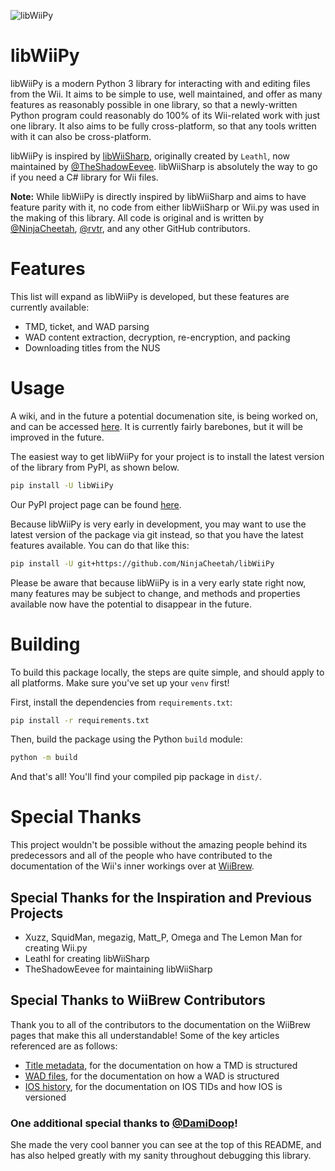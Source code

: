 ![libWiiPy](https://github.com/NinjaCheetah/libWiiPy/assets/58050615/80093c68-b86e-4b96-87b7-db3855382ca8)
# libWiiPy
libWiiPy is a modern Python 3 library for interacting with and editing files from the Wii. It aims to be simple to use, well maintained, and offer as many features as reasonably possible in one library, so that a newly-written Python program could reasonably do 100% of its Wii-related work with just one library. It also aims to be fully cross-platform, so that any tools written with it can also be cross-platform.

libWiiPy is inspired by [libWiiSharp](https://github.com/TheShadowEevee/libWiiSharp), originally created by `Leathl`, now maintained by [@TheShadowEevee](https://github.com/TheShadowEevee). libWiiSharp is absolutely the way to go if you need a C# library for Wii files.

**Note:** While libWiiPy is directly inspired by libWiiSharp and aims to have feature parity with it, no code from either libWiiSharp or Wii.py was used in the making of this library. All code is original and is written by [@NinjaCheetah](https://github.com/NinjaCheetah), [@rvtr](https://github.com/rvtr), and any other GitHub contributors.

# Features
This list will expand as libWiiPy is developed, but these features are currently available:
- TMD, ticket, and WAD parsing
- WAD content extraction, decryption, re-encryption, and packing
- Downloading titles from the NUS

# Usage
A wiki, and in the future a potential documenation site, is being worked on, and can be accessed [here](https://github.com/NinjaCheetah/libWiiPy/wiki). It is currently fairly barebones, but it will be improved in the future.

The easiest way to get libWiiPy for your project is to install the latest version of the library from PyPI, as shown below. 
```sh
pip install -U libWiiPy
```
Our PyPI project page can be found [here](https://pypi.org/project/libWiiPy/).

Because libWiiPy is very early in development, you may want to use the latest version of the package via git instead, so that you have the latest features available. You can do that like this:
```sh
pip install -U git+https://github.com/NinjaCheetah/libWiiPy
```
Please be aware that because libWiiPy is in a very early state right now, many features may be subject to change, and methods and properties available now have the potential to disappear in the future.

# Building
To build this package locally, the steps are quite simple, and should apply to all platforms. Make sure you've set up your `venv` first!

First, install the dependencies from `requirements.txt`:
```sh
pip install -r requirements.txt
```

Then, build the package using the Python `build` module:
```sh
python -m build
```

And that's all! You'll find your compiled pip package in `dist/`.

# Special Thanks
This project wouldn't be possible without the amazing people behind its predecessors and all of the people who have contributed to the documentation of the Wii's inner workings over at [WiiBrew](https://wiibrew.org).

## Special Thanks for the Inspiration and Previous Projects
- Xuzz, SquidMan, megazig, Matt_P, Omega and The Lemon Man for creating Wii.py
- Leathl for creating libWiiSharp
- TheShadowEevee for maintaining libWiiSharp

## Special Thanks to WiiBrew Contributors
Thank you to all of the contributors to the documentation on the WiiBrew pages that make this all understandable! Some of the key articles referenced are as follows:
- [Title metadata](https://wiibrew.org/wiki/Title_metadata), for the documentation on how a TMD is structured
- [WAD files](https://wiibrew.org/wiki/WAD_files), for the documentation on how a WAD is structured
- [IOS history](https://wiibrew.org/wiki/IOS_history), for the documentation on IOS TIDs and how IOS is versioned

### One additional special thanks to [@DamiDoop](https://github.com/DamiDoop)!
She made the very cool banner you can see at the top of this README, and has also helped greatly with my sanity throughout debugging this library.

